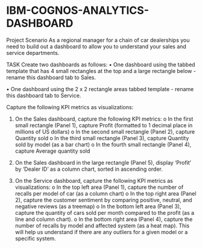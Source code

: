 # IBM-COGNOS-ANALYTICS-DASHBOARD
Project Scenario
As a regional manager for a chain of car dealerships you need to build out a dashboard to allow you to understand your sales and service departments.

TASK
Create two dashboards as follows:
•	One dashboard using the tabbed template that has 4 small rectangles at the top and a large rectangle below - rename this dashboard tab to Sales.
 


•	One dashboard using the 2 x 2 rectangle areas tabbed template - rename this dashboard tab to Service.
 


Capture the following KPI metrics as visualizations:
1.	On the Sales dashboard, capture the following KPI metrics:
o	In the first small rectangle (Panel 1), capture Profit (formatted to 1 decimal place in millions of US dollars)
o	In the second small rectangle (Panel 2), capture Quantity sold
o	In the third small rectangle (Panel 3), capture Quantity sold by model (as a bar chart)
o	In the fourth small rectangle (Panel 4), capture Average quantity sold


2.	On the Sales dashboard in the large rectangle (Panel 5), display ‘Profit’ by ‘Dealer ID’ as a column chart, sorted in ascending order.


3.	On the Service dashboard, capture the following KPI metrics as visualizations:
o	In the top left area (Panel 1), capture the number of recalls per model of car (as a column chart)
o	In the top right area (Panel 2), capture the customer sentiment by comparing positive, neutral, and negative reviews (as a treemap)
o	In the bottom left area (Panel 3), capture the quantity of cars sold per month compared to the profit (as a line and column chart).
o	In the bottom right area (Panel 4), capture the number of recalls by model and affected system (as a heat map). This will help us understand if there are any outliers for a given model or a specific system.

